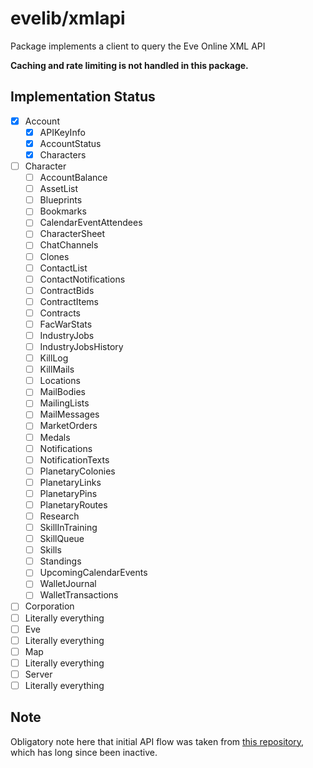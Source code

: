 # evelib/xmlapi

Package implements a client to query the Eve Online XML API

**Caching and rate limiting is not handled in this package.**

## Implementation Status
- [x] Account
  - [x] APIKeyInfo
  - [x] AccountStatus
  - [x] Characters
- [ ] Character
  - [ ] AccountBalance
  - [ ] AssetList
  - [ ] Blueprints
  - [ ] Bookmarks
  - [ ] CalendarEventAttendees
  - [ ] CharacterSheet
  - [ ] ChatChannels
  - [ ] Clones
  - [ ] ContactList
  - [ ] ContactNotifications
  - [ ] ContractBids
  - [ ] ContractItems
  - [ ] Contracts
  - [ ] FacWarStats
  - [ ] IndustryJobs
  - [ ] IndustryJobsHistory
  - [ ] KillLog
  - [ ] KillMails
  - [ ] Locations
  - [ ] MailBodies
  - [ ] MailingLists
  - [ ] MailMessages
  - [ ] MarketOrders
  - [ ] Medals
  - [ ] Notifications
  - [ ] NotificationTexts
  - [ ] PlanetaryColonies
  - [ ] PlanetaryLinks
  - [ ] PlanetaryPins
  - [ ] PlanetaryRoutes
  - [ ] Research
  - [ ] SkillInTraining
  - [ ] SkillQueue
  - [ ] Skills
  - [ ] Standings
  - [ ] UpcomingCalendarEvents
  - [ ] WalletJournal
  - [ ] WalletTransactions
 - [ ] Corporation
  - [ ] Literally everything
 - [ ] Eve
  - [ ] Literally everything
 - [ ] Map
  - [ ] Literally everything
 - [ ] Server
  - [ ] Literally everything

## Note

Obligatory note here that initial API flow was taken from [this repository](https://github.com/flexd/eveapi/), which has long since been inactive.
